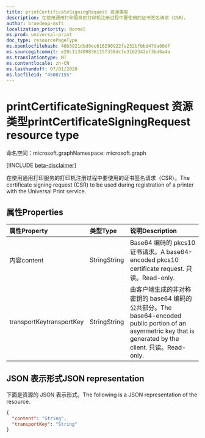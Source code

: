 ```yaml
---
title: printCertificateSigningRequest 资源类型
description: 在使用通用打印服务的打印机注册过程中要使用的证书签名请求（CSR）。
author: braedenp-msft
localization_priority: Normal
ms.prod: universal-print
doc_type: resourcePageType
ms.openlocfilehash: 48b3921dbd9ec616290922fa232bfbbd47da00df
ms.sourcegitcommit: e20c113409836115f338dcfe3162342ef3bd6a4a
ms.translationtype: MT
ms.contentlocale: zh-CN
ms.lasthandoff: 07/01/2020
ms.locfileid: "45007155"
---
```

# <a name="printcertificatesigningrequest-resource-type"></a><span data-ttu-id="58406-103">printCertificateSigningRequest 资源类型</span><span class="sxs-lookup"><span data-stu-id="58406-103">printCertificateSigningRequest resource type</span></span>

<span data-ttu-id="58406-104">命名空间：microsoft.graph</span><span class="sxs-lookup"><span data-stu-id="58406-104">Namespace: microsoft.graph</span></span>

[!INCLUDE [beta-disclaimer](../../includes/beta-disclaimer.md)]

<span data-ttu-id="58406-105">在使用通用打印服务的打印机注册过程中要使用的证书签名请求（CSR）。</span><span class="sxs-lookup"><span data-stu-id="58406-105">The certificate signing request (CSR) to be used during registration of a printer with the Universal Print service.</span></span>

## <a name="properties"></a><span data-ttu-id="58406-106">属性</span><span class="sxs-lookup"><span data-stu-id="58406-106">Properties</span></span>
| <span data-ttu-id="58406-107">属性</span><span class="sxs-lookup"><span data-stu-id="58406-107">Property</span></span>     | <span data-ttu-id="58406-108">类型</span><span class="sxs-lookup"><span data-stu-id="58406-108">Type</span></span>        | <span data-ttu-id="58406-109">说明</span><span class="sxs-lookup"><span data-stu-id="58406-109">Description</span></span> |
|:-------------|:------------|:------------|
|<span data-ttu-id="58406-110">内容</span><span class="sxs-lookup"><span data-stu-id="58406-110">content</span></span>|<span data-ttu-id="58406-111">String</span><span class="sxs-lookup"><span data-stu-id="58406-111">String</span></span>|<span data-ttu-id="58406-112">Base64 编码的 pkcs10 证书请求。</span><span class="sxs-lookup"><span data-stu-id="58406-112">A base64-encoded pkcs10 certificate request.</span></span> <span data-ttu-id="58406-113">只读。</span><span class="sxs-lookup"><span data-stu-id="58406-113">Read-only.</span></span>|
|<span data-ttu-id="58406-114">transportKey</span><span class="sxs-lookup"><span data-stu-id="58406-114">transportKey</span></span>|<span data-ttu-id="58406-115">String</span><span class="sxs-lookup"><span data-stu-id="58406-115">String</span></span>|<span data-ttu-id="58406-116">由客户端生成的非对称密钥的 base64 编码的公共部分。</span><span class="sxs-lookup"><span data-stu-id="58406-116">The base64-encoded public portion of an asymmetric key that is generated by the client.</span></span> <span data-ttu-id="58406-117">只读。</span><span class="sxs-lookup"><span data-stu-id="58406-117">Read-only.</span></span>|

## <a name="json-representation"></a><span data-ttu-id="58406-118">JSON 表示形式</span><span class="sxs-lookup"><span data-stu-id="58406-118">JSON representation</span></span>

<span data-ttu-id="58406-119">下面是资源的 JSON 表示形式。</span><span class="sxs-lookup"><span data-stu-id="58406-119">The following is a JSON representation of the resource.</span></span>

<!-- {
  "blockType": "resource",
  "optionalProperties": [

  ],
  "@odata.type": "microsoft.graph.printCertificateSigningRequest"
}-->

```json
{
  "content": "String",
  "transportKey": "String"
}
```

<!-- uuid: 8fcb5dbc-d5aa-4681-8e31-b001d5168d79
2015-10-25 14:57:30 UTC -->
<!-- {
  "type": "#page.annotation",
  "description": "printCertificateSigningRequest resource",
  "keywords": "",
  "section": "documentation",
  "tocPath": ""
}-->
